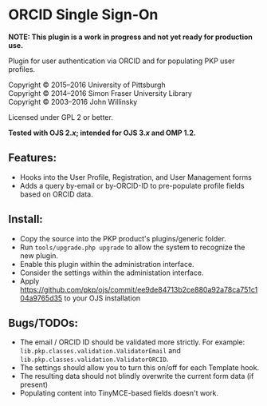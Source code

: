 # ORCID Single Sign-On

**NOTE: This plugin is a work in progress and not yet ready for
production use.**

Plugin for user authentication via ORCID and for populating PKP user
profiles.

Copyright © 2015–2016 University of Pittsburgh
<br/>Copyright © 2014–2016 Simon Fraser University Library
<br/>Copyright © 2003–2016 John Willinsky

Licensed under GPL 2 or better.

**Tested with OJS 2.*x*; intended for OJS 3.*x* and OMP 1.2.**

## Features:

 * Hooks into the User Profile, Registration, and User Management forms
 * Adds a query by-email or by-ORCID-ID to pre-populate profile fields based on ORCID data.

## Install:

 * Copy the source into the PKP product's plugins/generic folder.
 * Run `tools/upgrade.php upgrade` to allow the system to recognize the new plugin.
 * Enable this plugin within the administration interface.
 * Consider the settings within the administation interface.
 * Apply https://github.com/pkp/ojs/commit/ee9de84713b2ce880a92a78ca751c104a9765d35 to your OJS installation

## Bugs/TODOs:

 * The email / ORCID ID should be validated more strictly.  For example: `lib.pkp.classes.validation.ValidatorEmail` and `lib.pkp.classes.validation.ValidatorORCID`.
 * The settings should allow you to turn this on/off for each Template hook.
 * The resulting data should not blindly overwrite the current form data (if present)
 * Populating content into TinyMCE-based fields doesn't work.
